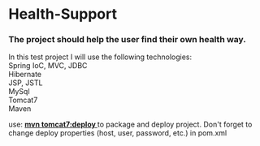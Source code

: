 # Health-Support

<h3>The project should help the user find their own health way.</h3>

In this test project I will use the following technologies:
</br> Spring IoC, MVC, JDBC
</br> Hibernate
</br> JSP, JSTL
</br> MySql
</br> Tomcat7
</br> Maven</br>

use: <b><u> mvn tomcat7:deploy </u></b> to package and deploy project. Don't forget to change deploy properties (host, user, password, etc.) in pom.xml
